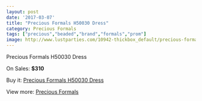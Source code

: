 ```yaml
---
layout: post
date: '2017-03-07'
title: "Precious Formals H50030 Dress"
category: Precious Formals
tags: ["precious","beaded","brand","formals","prom"]
image: http://www.lustparties.com/10942-thickbox_default/precious-formals-h50030-dress.jpg
---
```

Precious Formals H50030 Dress

On Sales: **$310**
<a href="https://www.lustparties.com/en/precious-formals/3833-precious-formals-h50030-dress.html"><amp-img layout="responsive" width="600" height="600" src="//www.lustparties.com/10942-thickbox_default/precious-formals-h50030-dress.jpg" alt="Precious Formals H50030 Dress 0" /></a>

Buy it: [Precious Formals H50030 Dress](https://www.lustparties.com/en/precious-formals/3833-precious-formals-h50030-dress.html "Precious Formals H50030 Dress")

View more: [Precious Formals](https://www.lustparties.com/en/18-precious-formals "Precious Formals")